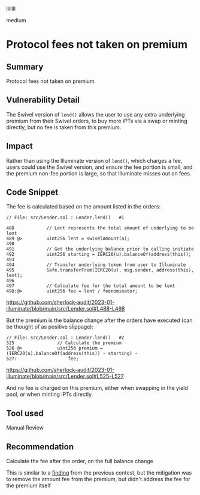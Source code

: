 IllIllI

medium

# Protocol fees not taken on premium

## Summary

Protocol fees not taken on premium


## Vulnerability Detail
The Swivel version of `lend()` allows the user to use any extra underlying premium from their Swivel orders, to buy more iPTs via a swap or minting directly, but no fee is taken from this premium.


## Impact
Rather than using the Illuminate version of `lend()`, which charges a fee, users could use the Swivel version, and ensure the fee portion is small, and the premium non-fee portion is large, so that Illuminate misses out on fees.


## Code Snippet
The fee is calculated based on the amount listed in the orders:
```solidity
// File: src/Lender.sol : Lender.lend()   #1

488            // Lent represents the total amount of underlying to be lent
489 @>         uint256 lent = swivelAmount(a);
490    
491            // Get the underlying balance prior to calling initiate
492            uint256 starting = IERC20(u).balanceOf(address(this));
493    
494            // Transfer underlying token from user to Illuminate
495            Safe.transferFrom(IERC20(u), msg.sender, address(this), lent);
496    
497            // Calculate fee for the total amount to be lent
498:@>         uint256 fee = lent / feenominator;
```
https://github.com/sherlock-audit/2023-01-illuminate/blob/main/src/Lender.sol#L488-L498

But the premium is the balance change after the orders have executed (can be thought of as positive slippage):
```solidity
// File: src/Lender.sol : Lender.lend()   #2
525                // Calculate the premium
526 @>             uint256 premium = (IERC20(u).balanceOf(address(this)) - starting) -
527:                   fee;
```
https://github.com/sherlock-audit/2023-01-illuminate/blob/main/src/Lender.sol#L525-L527

And no fee is charged on this premium, either when swapping in the yield pool, or when minting iPTs directly.

## Tool used

Manual Review


## Recommendation
Calculate the fee after the order, on the full balance change

This is similar to a [finding](https://github.com/sherlock-audit/2022-10-illuminate-judging/issues/45) from the previous contest, but the mitigation was to remove the amount fee from the premium, but didn't address the fee for the premium itself

